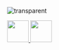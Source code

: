 ![transparent](https://capsule-render.vercel.app/api?type=transparent&fontColor=703ee5&text=HEY%20THERE&height=130&fontSize=60&descAlignY=75&descAlign=center)

<a href="https://www.google.com/">
  <img height="50" src="https://github.com/sharonye0/sharonye0/assets/86781708/ea1c8694-7b47-4f12-a0c1-875ba5ebe67b"/>
</a>

<a href="https://www.instagram.com/thepiyushmalhotra/">
  <img height="50" src="https://github.com/sharonye0/sharonye0/assets/86781708/05040862-89c8-490f-81c4-7144fa7b08b1"/>
</a>



<!--
**sharonye0/sharonye0** is a ✨ _special_ ✨ repository because its `README.md` (this file) appears on your GitHub profile.

Here are some ideas to get you started:
- 🔭 I’m currently working on ...
- 🌱 I’m currently learning ...
- 👯 I’m looking to collaborate on ...
- 🤔 I’m looking for help with ...
- 💬 Ask me about ...
- 📫 How to reach me: ...
- ⚡ Fun fact: ...
-->
